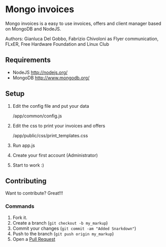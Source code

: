 Mongo invoices
=============

Mongo invoices is a easy to use invoices, offers and client manager based on MongoDB and NodeJS.

Authors: Gianluca Del Gobbo, Fabrizio Chivoloni as Flyer communication, FLxER, Free Hardware Foundation and Linux Club

Requirements
------------

* NodeJS http://nodejs.org/
* MongoDB http://www.mongodb.org/


Setup
------------

1. Edit the config file and put your data

	/app/common/config.js

2. Edit the css to print your invoices and offers

	/app/public/css/print_templates.css

3. Run app.js
4. Create your first account (Administrator)
5. Start to work :)


Contributing
------------

Want to contribute? Great!!!


### Commands

1. Fork it.
2. Create a branch (`git checkout -b my_markup`)
3. Commit your changes (`git commit -am "Added Snarkdown"`)
4. Push to the branch (`git push origin my_markup`)
5. Open a [Pull Request][1]


[1]: https://github.com/gianlucadelgobbo/mongo-invoices